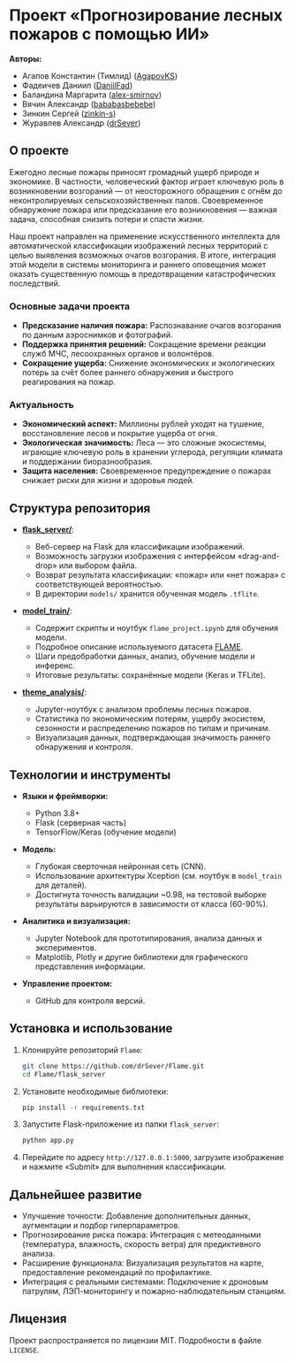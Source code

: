 # Проект «Прогнозирование лесных пожаров с помощью ИИ»

**Авторы:**  
- Агапов Константин (Тимлид) ([AgapovKS](https://github.com/AgapovKS))  
- Фадеичев Даниил ([DaniilFad](https://github.com/DaniilFad))  
- Баландина Маргарита ([alex-smirnov](https://github.com/SuperMBA))
- Вячин Александр ([bababasbebebe](https://github.com/bababasbebebe))
- Зинкин Сергей ([zinkin-s](https://github.com/zinkin-s))
- Журавлев Александр ([drSever](https://github.com/drSever))

## О проекте

Ежегодно лесные пожары приносят громадный ущерб природе и экономике. В частности, человеческий фактор играет ключевую роль в возникновении возгораний — от неосторожного обращения с огнём до неконтролируемых сельскохозяйственных палов. Своевременное обнаружение пожара или предсказание его возникновения — важная задача, способная снизить потери и спасти жизни.

Наш проект направлен на применение искусственного интеллекта для автоматической классификации изображений лесных территорий с целью выявления возможных очагов возгорания. В итоге, интеграция этой модели в системы мониторинга и раннего оповещения может оказать существенную помощь в предотвращении катастрофических последствий.

### Основные задачи проекта

- **Предсказание наличия пожара:** Распознавание очагов возгорания по данным аэроснимков и фотографий.
- **Поддержка принятия решений:** Сокращение времени реакции служб МЧС, лесоохранных органов и волонтёров.
- **Сокращение ущерба:** Снижение экономических и экологических потерь за счёт более раннего обнаружения и быстрого реагирования на пожар.

### Актуальность

- **Экономический аспект:** Миллионы рублей уходят на тушение, восстановление лесов и покрытие ущерба от огня.
- **Экологическая значимость:** Леса — это сложные экосистемы, играющие ключевую роль в хранении углерода, регуляции климата и поддержании биоразнообразия.
- **Защита населения:** Своевременное предупреждение о пожарах снижает риски для жизни и здоровья людей.

## Структура репозитория

- [**flask_server/**](./flask_server/):
  - Веб-сервер на Flask для классификации изображений.
  - Возможность загрузки изображения с интерфейсом «drag-and-drop» или выбором файла.
  - Возврат результата классификации: «пожар» или «нет пожара» с соответствующей вероятностью.
  - В директории `models/` хранится обученная модель `.tflite`.

- [**model_train/**](./model_train/):
  - Содержит скрипты и ноутбук `flame_project.ipynb` для обучения модели.
  - Подробное описание используемого датасета [FLAME](https://ieee-dataport.org/open-access/flame-dataset-aerial-imagery-pile-burn-detection-using-drones-uavs).
  - Шаги предобработки данных, анализ, обучение модели и инференс.
  - Итоговые результаты: сохранённые модели (Keras и TFLite).

- [**theme_analysis/**](./theme_analysis/):
  - Jupyter-ноутбук с анализом проблемы лесных пожаров.
  - Статистика по экономическим потерям, ущербу экосистем, сезонности и распределению пожаров по типам и причинам.
  - Визуализация данных, подтверждающая значимость раннего обнаружения и контроля.

## Технологии и инструменты

- **Языки и фреймворки:**  
  - Python 3.8+  
  - Flask (серверная часть)  
  - TensorFlow/Keras (обучение модели)
  
- **Модель:**  
  - Глубокая сверточная нейронная сеть (CNN).
  - Использование архитектуры Xception (см. ноутбук в `model_train` для деталей).
  - Достигнута точность валидации ~0.98, на тестовой выборке результаты варьируются в зависимости от класса (60-90%).

- **Аналитика и визуализация:**  
  - Jupyter Notebook для прототипирования, анализа данных и экспериментов.
  - Matplotlib, Plotly и другие библиотеки для графического представления информации.

- **Управление проектом:**  
  - GitHub для контроля версий.

## Установка и использование

1. Клонируйте репозиторий `Flame`:
   ```bash
   git clone https://github.com/drSever/Flame.git
   cd Flame/flask_server

2. Установите необходимые библиотеки:
   ```bash
   pip install -r requirements.txt
   
3. Запустите Flask-приложение из папки `flask_server`:
   ```bash
   python app.py

4. Перейдите по адресу `http://127.0.0.1:5000`, загрузите изображение и нажмите «Submit» для выполнения классификации.

## Дальнейшее развитие
- Улучшение точности: Добавление дополнительных данных, аугментации и подбор гиперпараметров.
- Прогнозирование риска пожара: Интеграция с метеоданными (температура, влажность, скорость ветра) для предиктивного анализа.
- Расширение функционала: Визуализация результатов на карте, предоставление рекомендаций по профилактике.
- Интеграция с реальными системами: Подключение к дроновым патрулям, ЛЭП-мониторингу и пожарно-наблюдательным станциям.

## Лицензия

Проект распространяется по лицензии MIT. Подробности в файле `LICENSE`.
   

